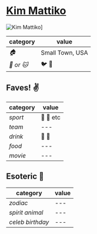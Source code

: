 # [Kim Mattiko](https://github.com/kmattiko)

![Kim Mattiko](https://avatars0.githubusercontent.com/u/12112294?v=3&s=460)]

| category | value |
|-----------|-------|
| _:house:_ | Small Town, USA |
| _:dog: or :cat:_ | :bird: :snake: |

## Faves! :v:

| category | value |
|----------|--------|
| _sport_  | :football: :basketball: etc |
| _team_   | --- |
| _drink_  | :beer: :wine_glass: |
| _food_   | --- |
| _movie_  | --- |

## Esoteric :crystal_ball:

| category | value |
|----------|-------|
| _zodiac_ | --- |
| _spirit animal_ | --- |
| _celeb birthday_ | --- |
